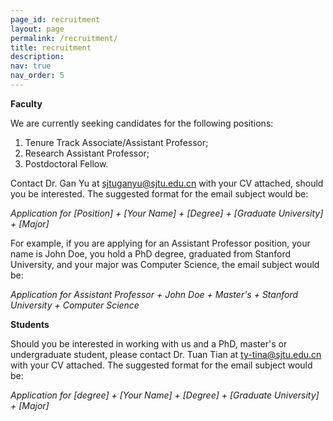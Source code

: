 ```yaml
---
page_id: recruitment
layout: page
permalink: /recruitment/
title: recruitment
description:
nav: true
nav_order: 5
---
```


**Faculty**

We are currently seeking candidates for the following positions:

1. Tenure Track Associate/Assistant Professor;
2. Research Assistant Professor;
3. Postdoctoral Fellow.


Contact Dr. Gan Yu at sjtuganyu@sjtu.edu.cn with your CV attached, should you be interested. The suggested format for the email subject would be:

_Application for [Position] + [Your Name] + [Degree] + [Graduate University] + [Major]_

For example, if you are applying for an Assistant Professor position, your name is John Doe, you hold a PhD degree, graduated from Stanford University, and your major was Computer Science, the email subject would be:

_Application for Assistant Professor + John Doe + Master's + Stanford University + Computer Science_


**Students**

Should you be interested in working with us and a PhD, master's or undergraduate student, please contact Dr. Tuan Tian at ty-tina@sjtu.edu.cn with your CV attached. The suggested format for the email subject would be:

_Application for [degree] + [Your Name] + [Degree] + [Graduate University] + [Major]_

